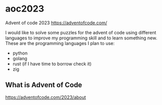 # aoc2023
Advent of code 2023 https://adventofcode.com/

I would like to solve some puzzles for the advent of code using different languages to improve my programming skill and to learn something new. These are the programming languages I plan to use:

- python
- golang
- rust (if I have time to borrow check it)
- zig

## What is Advent of Code

https://adventofcode.com/2023/about
